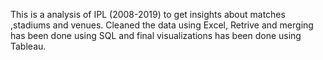 This is a analysis of IPL (2008-2019) to get insights about matches ,stadiums and venues.
Cleaned the data using Excel, Retrive and merging has been done using SQL and final visualizations has been done using Tableau.
